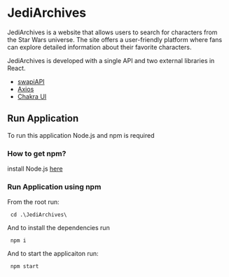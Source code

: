 # JediArchives
JediArchives is a website that allows users to search for characters from the Star Wars universe. The site offers a user-friendly platform where fans can explore detailed information about their favorite characters.

JediArchives is developed with a single API and two external libraries in React.

- [swapiAPI](https://swapi.dev/)
- [Axios](https://github.com/axios/axios)
- [Chakra UI](https://v2.chakra-ui.com/)

## Run Application
To run this application Node.js and npm is required

### How to get npm?

 install Node.js [here](https://nodejs.org/en) 

### Run Application using npm

From the root run:
```
 cd .\JediArchives\
```

And to install the dependencies run

```
 npm i
```

And to start the applicaiton run:
```
 npm start 
```
